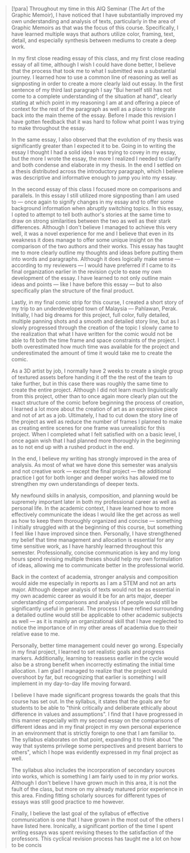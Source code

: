 > [!para]
> Throughout my time in this AIQ Seminar (The Art of the Graphic Memoir), I have noticed that I have substantially improved my own understanding and analysis of texts, particularly in the area of Graphic Memoirs as that was the focus of this course. Specifically, I have learned multiple ways that authors utilize color, framing, text, detail, and especially synthesis between mediums to create a deep work.
> 
> In my first close reading essay of this class, and my first close reading essay of all time, although I wish I could have done better, I believe that the process that took me to what I submitted was a substantial journey. I learned how to use a common line of reasoning as well as signposting in order to create a more clearly laid out essay. In the first sentence of my third last paragraph I say "Bui herself still has not come to a complete understanding of the situation at hand", clearly stating at which point in my reasoning I am at and offering a piece of context for the rest of the paragraph as well as a place to integrate back into the main theme of the essay. Before I made this revision I have gotten feedback that it was hard to follow what point I was trying to make throughout the essay.
> 
> In the same essay, I also observed that the evolution of my thesis was significantly greater than I expected it to be. Going in to writing the essay I thought I had a solid idea I was trying to covey in my essay, but the more I wrote the essay, the more I realized I needed to clarify and both condense and elaborate in my thesis. In the end I settled on a thesis distributed across the introductory paragraph, which I believe was descriptive and informative enough to jump you into my essay.
> 
> In the second essay of this class I focused more on comparisons and parallels. In this essay I still utilized more signposting than I am used to — once again to signify changes in my essay and to offer some background information when abruptly switching topics. In this essay, I opted to attempt to tell both author's stories at the same time to draw on strong similarities between the two as well as their stark differences. Although I don't believe I managed to achieve this very well, it was a novel experience for me and I believe that even in its weakness it does manage to offer some unique insight on the comparison of the two authors and their works. This essay has taught me to more clearly outline my thoughts and ideas before putting them into words and paragraphs. Although it does logically make sense — according to my reviewers — I would have preferred if I came to its final organization earlier in the revision cycle to ease my own development of the essay. I have learned to not only outline main ideas and points — like I have before this essay — but to also specifically plan the structure of the final product.
> 
> Lastly, in my final comic strip for this course, I created a short story of my trip to an underdeveloped town of Malaysia — Pahlawan, Perak. Initially, I had big dreams for this project, full color, fully detailed, multiple panning shots and a smooth and detailed story line, but as I slowly progressed through the creation of the topic I slowly came to the realization that what I have written for the comic would not be able to fit both the time frame and space constraints of the project. I both overestimated how much time was available for the project and underestimated the amount of time it would take me to create the comic.
> 
> As a 3D artist by job, I normally have 2 weeks to create a single group of textured assets before handing it off the the rest of the team to take further, but in this case there was roughly the same time to create the entire project. Although I did not learn much linguistically from this project, other than to once again more clearly plan out the exact structure of the comic before beginning the process of creation, I learned a lot more about the creation of art as an expressive piece and not of art as a job. Ultimately, I had to cut down the story line of the project as well as reduce the number of frames I planned to make as creating entire scenes for one frame was unrealistic for this project. When I completed what I felt satisfied with on a basic level, I once again wish that I had planned more thoroughly in the beginning as to not end up with a rushed product in the end.
> 
> In the end, I believe my writing has strongly improved in the area of analysis. As most of what we have done this semester was analysis and not creative work — except the final project — the additional practice I got for both longer and deeper works has allowed me to strengthen my own understandings of deeper texts.
> 
> My newfound skills in analysis, composition, and planning would be supremely important later in both my professional career as well as personal life. In the academic context, I have learned how to more effectively communicate the ideas I would like the get across as well as how to keep them thoroughly organized and concise — something I initially struggled with at the beginning of this course, but something I feel like I have improved since then. Personally, I have strengthened my belief that time management and allocation is essential for any time sensitive work, as I have harshly learned throughout this semester. Professionally, concise communication is key and my long hours spend revising multiple theses should help my own formulation of ideas, allowing me to communicate better in the professional world.
> 
> Back in the context of academia, stronger analysis and composition would aide me especially in reports as I am a STEM and not an arts major. Although deeper analysis of texts would not be as essential in my own academic career as would it be for an arts major, deeper understanding of comparisons and analysis of people would still be significantly useful in general. The process I have refined surrounding a detailed outline would still be applicable to other academic subjects as well — as it is mainly an organizational skill that I have neglected to notice the importance of in my other areas of academia due to their relative ease to me.
> 
> Personally, better time management could never go wrong. Especially in my final project, I learned to set realistic goals and progress markers. Additionally, learning to reassess earlier in the cycle would also be a strong benefit when incorrectly estimating the initial time allocation. I am glad I managed to realize that the project would overshoot by far, but recognizing that earlier is something I will implement in my day-to-day life moving forward.
> 
>  I believe I have made significant progress towards the goals that this course has set out. In the syllabus, it states that the goals are for students to be able to "think critically and deliberate ethically about difference in values and assumptions". I find that I have progressed in this manner especially with my second essay on the comparisons of different ideas and in my final project in my own personal experience in an environment that is strictly foreign to one that I am familiar to. The syllabus elaborates on that point, expanding it to think about "the way that systems privilege some perspectives and present barriers to others", which I hope was evidently expressed in my final project as well.
>  
>  The syllabus also includes the incorporation of secondary sources into works, which is something I am fairly used to in my prior works. Although I don't believe I have grown much in this area, it is not the fault of the class, but more on my already matured prior experience in this area. Finding fitting scholarly sources for different types of essays was still good practice to me however.
>  
>  Finally, I believe the last goal of the syllabus of effective communication is one that I have grown in the most out of the others I have listed here. Ironically, a significant portion of the time I spent writing essays was spent revising theses to the satisfaction of the professors. This cyclical revision process has taught me a lot on how to be concis

